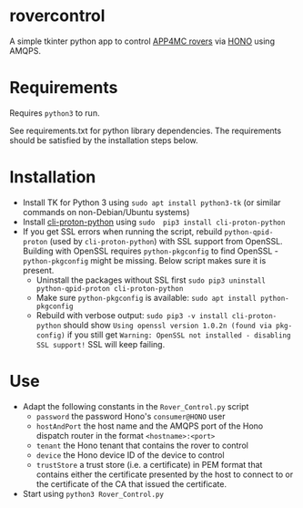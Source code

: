# rovercontrol  

A simple tkinter python app to control [APP4MC rovers](https://app4mc-rover.github.io/rover-docs/) 
via [HONO](https://eclipse.org/hono) using AMQPS.

# Requirements

Requires `python3` to run.

See requirements.txt for python library dependencies. The requirements should be satisfied 
by the installation steps below.

# Installation

* Install TK for Python 3 using `sudo apt install python3-tk` (or similar commands 
  on non-Debian/Ubuntu systems)
* Install [cli-proton-python](https://cli-proton-python.readthedocs.io/en/latest/) using `sudo 
  pip3 install cli-proton-python`
* If you get SSL errors when running the script, rebuild `python-qpid-proton` (used 
  by `cli-proton-python`) with SSL support from OpenSSL. Building with OpenSSL requires 
  `python-pkgconfig` to find OpenSSL - `python-pkgconfig` might be missing. Below script 
  makes sure it is present.
  * Uninstall the packages without SSL first `sudo pip3 uninstall python-qpid-proton cli-proton-python`
  * Make sure `python-pkgconfig` is available: `sudo apt install python-pkgconfig`
  * Rebuild with verbose output: `sudo pip3 -v install cli-proton-python` should show 
    `Using openssl version 1.0.2n (found via pkg-config)` if you still get `Warning: OpenSSL not installed - disabling SSL support!` 
    SSL will keep failing.

# Use

* Adapt the following constants in the `Rover_Control.py` script
  * `password` the password Hono's `consumer@HONO` user
  * `hostAndPort` the host name and the AMQPS port of the Hono dispatch router in the format 
    `<hostname>:<port>`
  * `tenant` the Hono tenant that contains the rover to control
  * `device` the Hono device ID of the device to control
  * `trustStore` a trust store (i.e. a certificate) in PEM format that contains either the
    certificate presented by the host to connect to or the certificate of the CA that
    issued the certificate.
* Start using `python3 Rover_Control.py`
